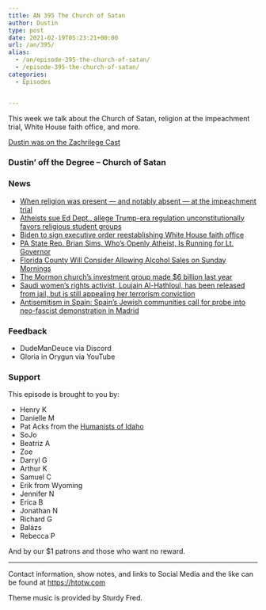 ```yaml
---
title: AN 395 The Church of Satan
author: Dustin
type: post
date: 2021-02-19T05:23:21+00:00
url: /an/395/
alias:
  - /an/episode-395-the-church-of-satan/
  - /episode-395-the-church-of-satan/
categories:
  - Episodes


---
```

<div id="buzzsprout-player-10552714"></div><script src="https://www.buzzsprout.com/1983601/10552714-395-the-church-of-satan.js?container_id=buzzsprout-player-10552714&player=small" type="text/javascript" charset="utf-8"></script>

This week we talk about the Church of Satan, religion at the impeachment trial, White House faith office, and more.

<!--more-->

 [Dustin was on the Zachrilege Cast][1]

### Dustin&#8217; off the Degree &#8211; Church of Satan

### News

  *  [When religion was present — and notably absent — at the impeachment trial][2]
  *  [Atheists sue Ed Dept., allege Trump-era regulation unconstitutionally favors religious student groups][3]
  *  [Biden to sign executive order reestablishing White House faith office][4]
  *  [PA State Rep. Brian Sims, Who&#8217;s Openly Atheist, Is Running for Lt. Governor][5]
  *  [Florida County Will Consider Allowing Alcohol Sales on Sunday Mornings][6]
  *  [The Mormon church&#8217;s investment group made $6 billion last year][7]
  *  [Saudi women&#8217;s rights activist, Loujain Al-Hathloul, has been released from jail, but is still appealing her terrorism conviction][8]
  *  [Antisemitism in Spain: Spain&#8217;s Jewish communities call for probe into neo-fascist demonstration in Madrid][9]

### Feedback

  * DudeManDeuce via Discord
  * Gloria in Orygun via YouTube

### Support

This episode is brought to you by:

  * Henry K
  * Danielle M
  * Pat Acks from the [Humanists of Idaho][10]
  * SoJo
  * Beatriz A
  * Zoe
  * Darryl G
  * Arthur K
  * Samuel C
  * Erik from Wyoming
  * Jennifer N
  * Erica B
  * Jonathan N
  * Richard G
  * Balázs
  * Rebecca P

And by our $1 patrons and those who want no reward.

* * *

Contact information, show notes, and links to Social Media and the like can be found at <https://htotw.com>

Theme music is provided by Sturdy Fred.

 [1]: https://zachrilege.podbean.com/e/zachrilege-cast-242-dustin-of-atheist-nomads/
 [2]: https://religionnews.com/2021/02/15/democrats-ramp-up-religious-references-during-impeachment-trial/
 [3]: https://www.thecollegefix.com/atheists-sue-ed-dept-allege-trump-era-regulation-unconstitutionally-favors-religious-student-groups/
 [4]: https://religionnews.com/2021/02/14/biden-to-sign-executive-order-reestablishing-white-house-faith-office/
 [5]: https://friendlyatheist.patheos.com/2021/02/15/pa-state-rep-brian-sims-whos-openly-atheist-is-running-for-lt-governor/
 [6]: https://friendlyatheist.patheos.com/2021/02/15/florida-county-will-consider-allowing-alcohol-sales-on-sunday-mornings/
 [7]: https://www.fox13now.com/news/local-news/fox-13-investigates-how-lds-church-investment-fund-made-6-billion-in-pandemic
 [8]: https://www.npr.org/2021/02/10/966258281/loujain-al-hathloul-saudi-activist-jailed-for-driving-has-been-released
 [9]: https://english.elpais.com/spanish_news/2021-02-16/spains-jewish-communities-call-for-an-investigation-into-a-neo-fascist-demonstration-in-madrid.html
 [10]: https://www.humanistsofidaho.org/